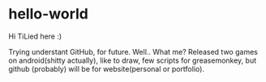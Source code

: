 # hello-world

Hi TiLied here :)

Trying understant GitHub, for future. Well.. What me? Released two games on android(shitty actually), like to draw, few scripts for greasemonkey, but github (probably) will be for website(personal or portfolio).
